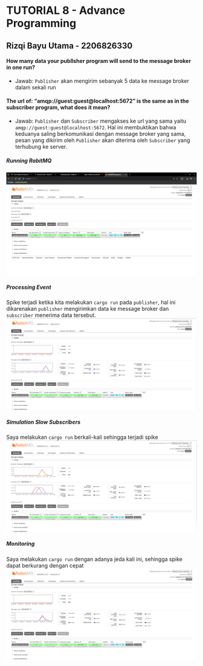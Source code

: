 # TUTORIAL 8 - Advance Programming

## Rizqi Bayu Utama - 2206826330

#### How many data your publlsher program will send to the message broker in one run? 
- Jawab: `Publisher` akan mengirim sebanyak 5 data ke message broker dalam sekali run

#### The url of: “amqp://guest:guest@localhost:5672” is the same as in the subscriber program, what does it mean?
- Jawab: `Publisher` dan `Subscriber` mengakses ke url yang sama yaitu `amqp://guest:guest@localhost:5672`. Hal ini membuktikan bahwa keduanya saling berkomunikasi dengan message broker yang sama, pesan yang dikirim oleh `Publisher` akan diterima oleh  `Subscriber` yang terhubung ke server.

##### Running RabitMQ
<img src = "static/running.png">

##### Processing Event
Spike terjadi ketika kita melakukan `cargo run` pada `publisher`, hal ini dikarenakan `publisher` mengirimkan data ke message broker dan `subscriber` menerima data tersebut.
<img src = "static/processing event.png">

##### Simulation Slow Subscribers
Saya melakukan `cargo run` berkali-kali sehingga terjadi spike
<img src = "static/slow.png">

##### Monitoring
Saya melakukan `cargo run` dengan adanya jeda kali ini, sehingga spike dapat berkurang dengan cepat
<img src = "static/quicker.png">